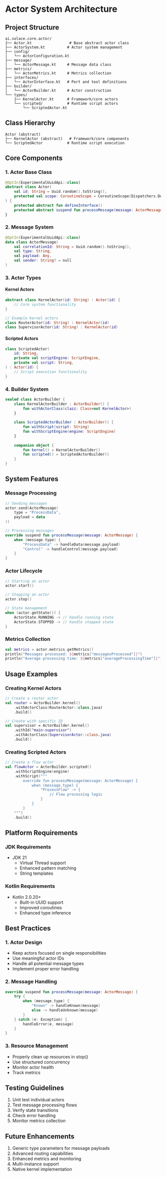 # Actor System Architecture

## Project Structure
```
ai.solace.core.actor/
├── Actor.kt                 # Base abstract actor class
├── ActorSystem.kt          # Actor system management
├── config/
│   └── ActorConfiguration.kt
├── message/
│   └── ActorMessage.kt     # Message data class
├── metrics/
│   └── ActorMetrics.kt     # Metrics collection
├── interfaces/
│   └── ActorInterface.kt   # Port and tool definitions
├── builder/
│   └── ActorBuilder.kt     # Actor construction
└── types/
    ├── KernelActor.kt      # Framework/core actors
    └── scripted/           # Runtime script actors
        └── ScriptedActor.kt

```

## Class Hierarchy
```
Actor (abstract)
├── KernelActor (abstract)   # Framework/core components
└── ScriptedActor           # Runtime script execution
```

## Core Components

### 1. **Actor Base Class**
```kotlin
@OptIn(ExperimentalUuidApi::class)
abstract class Actor(
    val id: String = Uuid.random().toString(),
    protected val scope: CoroutineScope = CoroutineScope(Dispatchers.Default)
) {
    protected abstract fun defineInterface()
    protected abstract suspend fun processMessage(message: ActorMessage)
}
```

### 2. **Message System**
```kotlin
@OptIn(ExperimentalUuidApi::class)
data class ActorMessage(
    val correlationId: String = Uuid.random().toString(),
    val type: String,
    val payload: Any,
    val sender: String? = null
)
```

### 3. **Actor Types**

#### Kernel Actors
```kotlin
abstract class KernelActor(id: String) : Actor(id) {
    // Core system functionality
}

// Example kernel actors
class RouterActor(id: String) : KernelActor(id)
class SupervisorActor(id: String) : KernelActor(id)
```

#### Scripted Actors
```kotlin
class ScriptedActor(
    id: String,
    private val scriptEngine: ScriptEngine,
    private val script: String,
) : Actor(id) {
    // Script execution functionality
}
```

### 4. **Builder System**
```kotlin
sealed class ActorBuilder {
    class KernelActorBuilder : ActorBuilder() {
        fun withActorClass(clazz: Class<out KernelActor>)
    }
    
    class ScriptedActorBuilder : ActorBuilder() {
        fun withScript(script: String)
        fun withScriptEngine(engine: ScriptEngine)
    }
    
    companion object {
        fun kernel() = KernelActorBuilder()
        fun scripted() = ScriptedActorBuilder()
    }
}
```

## System Features

### Message Processing
```kotlin
// Sending messages
actor.send(ActorMessage(
    type = "ProcessData",
    payload = data
))

// Processing messages
override suspend fun processMessage(message: ActorMessage) {
    when (message.type) {
        "ProcessData" -> handleData(message.payload)
        "Control" -> handleControl(message.payload)
    }
}
```

### Actor Lifecycle
```kotlin
// Starting an actor
actor.start()

// Stopping an actor
actor.stop()

// State management
when (actor.getState()) {
    ActorState.RUNNING -> // handle running state
    ActorState.STOPPED -> // handle stopped state
}
```

### Metrics Collection
```kotlin
val metrics = actor.metrics.getMetrics()
println("Messages processed: ${metrics["messagesProcessed"]}")
println("Average processing time: ${metrics["averageProcessingTime"]}")
```

## Usage Examples

### Creating Kernel Actors
```kotlin
// Create a router actor
val router = ActorBuilder.kernel()
    .withActorClass(RouterActor::class.java)
    .build()

// Create with specific ID
val supervisor = ActorBuilder.kernel()
    .withId("main-supervisor")
    .withActorClass(SupervisorActor::class.java)
    .build()
```

### Creating Scripted Actors
```kotlin
// Create a flow actor
val flowActor = ActorBuilder.scripted()
    .withScriptEngine(engine)
    .withScript("""
        override fun processMessage(message: ActorMessage) {
            when (message.type) {
                "ProcessFlow" -> {
                    // Flow processing logic
                }
            }
        }
    """)
    .build()
```

## Platform Requirements

### JDK Requirements
- JDK 21
  - Virtual Thread support
  - Enhanced pattern matching
  - String templates

### Kotlin Requirements
- Kotlin 2.0.20+
  - Built-in UUID support
  - Improved coroutines
  - Enhanced type inference

## Best Practices

### 1. Actor Design
- Keep actors focused on single responsibilities
- Use meaningful actor IDs
- Handle all potential message types
- Implement proper error handling

### 2. Message Handling
```kotlin
override suspend fun processMessage(message: ActorMessage) {
    try {
        when (message.type) {
            "Known" -> handleKnown(message)
            else -> handleUnknown(message)
        }
    } catch (e: Exception) {
        handleError(e, message)
    }
}
```

### 3. Resource Management
- Properly clean up resources in stop()
- Use structured concurrency
- Monitor actor health
- Track metrics

## Testing Guidelines
1. Unit test individual actors
2. Test message processing flows
3. Verify state transitions
4. Check error handling
5. Monitor metrics collection

## Future Enhancements
1. Generic type parameters for message payloads
2. Advanced routing capabilities
3. Enhanced metrics and monitoring
4. Multi-instance support
5. Native kernel implementation